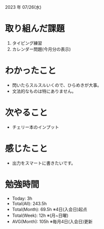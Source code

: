2023 年 07/26(水)

# 取り組んだ課題

1. タイピング練習
2. カレンダー問題(今月分の表示)

# わかったこと

* 閃いたらスルスルいくので、ひらめきが大事。
* 文法的なものは特にありません。

# 次やること

* チェリー本のインプット

# 感じたこと

* 出力をスマートに書きたいです。

# 勉強時間

* Today: 3h
* Total(All): 243.5h
* Total(Month): 69.5h ※4日(入会日)起点
* Total(Week): 12h ※(月~日曜)
* AVG(Month): 105h ※毎月4日(入会日)更新
